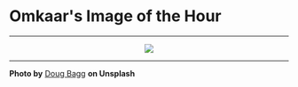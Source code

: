 # Omkaar's Image of the Hour

---

<div align="center">

<a href="https://unsplash.com/photos/person-plays-a-blue-electric-guitar-with-passion-_IUSGCLzZYM">
  <img src="https://images.unsplash.com/photo-1742505709415-76b15647ae64?crop=entropy&cs=tinysrgb&fit=max&fm=jpg&ixid=M3w3NjA2Nzh8MHwxfHJhbmRvbXx8fHx8fHx8fDE3NTQyNDA0MDB8&ixlib=rb-4.1.0&q=80&w=1080" style="max-width:100%; height:auto;">
</a>



</div>

---

**Photo by** [Doug Bagg](https://unsplash.com/@dougbagg_) **on Unsplash**
